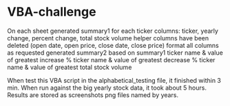 # VBA-challenge

On each sheet
  generated summary1 for each ticker
    columns: ticker, yearly change, percent change, total stock volume
      helper columns have been deleted (open date, open price, close date, close price)
    format all columns as requested
  generated summary2 based on summary1
    ticker name & value of greatest increase %
    ticker name & value of greatest decrease %
    ticker name & value of greatest total stock volume

When test this VBA script in the alphabetical_testing file, it finished within 3 min.
When run against the big yearly stock data, it took about 5 hours.
  Results are stored as screenshots png files named by years.
  
